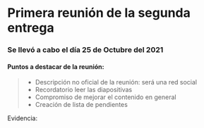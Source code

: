 # Primera reunión de la segunda entrega 
### Se llevó a cabo el día 25 de Octubre del 2021
#### Puntos a destacar de la reunión: 
>- Descripción no oficial de la reunión: será una red social
>- Recordatorio leer las diapositivas
>- Compromiso de mejorar el contenido en general
>- Creación de lista de pendientes

Evidencia: 
